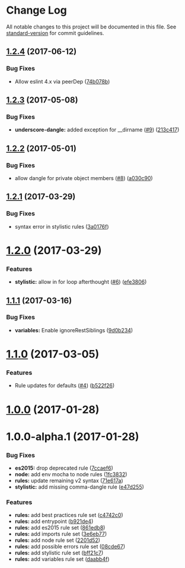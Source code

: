 # Change Log

All notable changes to this project will be documented in this file. See [standard-version](https://github.com/conventional-changelog/standard-version) for commit guidelines.

<a name="1.2.4"></a>
## [1.2.4](https://github.com/webpack-contrib/eslint-config-webpack/compare/v1.2.3...v1.2.4) (2017-06-12)


### Bug Fixes

* Allow eslint 4.x via peerDep ([74b078b](https://github.com/webpack-contrib/eslint-config-webpack/commit/74b078b))



<a name="1.2.3"></a>
## [1.2.3](https://github.com/webpack-contrib/eslint-config-webpack/compare/v1.2.2...v1.2.3) (2017-05-08)


### Bug Fixes

* **underscore-dangle:** added exception for __dirname ([#9](https://github.com/webpack-contrib/eslint-config-webpack/issues/9)) ([213c417](https://github.com/webpack-contrib/eslint-config-webpack/commit/213c417))



<a name="1.2.2"></a>
## [1.2.2](https://github.com/webpack-contrib/eslint-config-webpack/compare/v1.2.1...v1.2.2) (2017-05-01)


### Bug Fixes

* allow dangle for private object members ([#8](https://github.com/webpack-contrib/eslint-config-webpack/issues/8)) ([a030c90](https://github.com/webpack-contrib/eslint-config-webpack/commit/a030c90))



<a name="1.2.1"></a>
## [1.2.1](https://github.com/webpack-contrib/eslint-config-webpack/compare/v1.2.0...v1.2.1) (2017-03-29)


### Bug Fixes

* syntax error in stylistic rules ([3a0176f](https://github.com/webpack-contrib/eslint-config-webpack/commit/3a0176f))



<a name="1.2.0"></a>
# [1.2.0](https://github.com/webpack-contrib/eslint-config-webpack/compare/v1.1.1...v1.2.0) (2017-03-29)


### Features

* **stylistic:** allow in for loop afterthought ([#6](https://github.com/webpack-contrib/eslint-config-webpack/issues/6)) ([efe3806](https://github.com/webpack-contrib/eslint-config-webpack/commit/efe3806))



<a name="1.1.1"></a>
## [1.1.1](https://github.com/webpack-contrib/eslint-config-webpack/compare/v1.1.0...v1.1.1) (2017-03-16)


### Bug Fixes

* **variables:** Enable ignoreRestSiblings ([9d0b234](https://github.com/webpack-contrib/eslint-config-webpack/commit/9d0b234))



<a name="1.1.0"></a>
# [1.1.0](https://github.com/webpack-contrib/eslint-config-webpack/compare/v1.0.0...v1.1.0) (2017-03-05)


### Features

* Rule updates for defaults ([#4](https://github.com/webpack-contrib/eslint-config-webpack/issues/4)) ([b522f26](https://github.com/webpack-contrib/eslint-config-webpack/commit/b522f26))



<a name="1.0.0"></a>
# [1.0.0](https://github.com/webpack-contrib/eslint-config-webpack/compare/v1.0.0-alpha.1...v1.0.0) (2017-01-28)



<a name="1.0.0-alpha.1"></a>
# 1.0.0-alpha.1 (2017-01-28)


### Bug Fixes

* **es2015:** drop deprecated rule ([7ccaef6](https://github.com/webpack-contrib/eslint-config-webpack/commit/7ccaef6))
* **node:** add env mocha to node rules ([1fc3832](https://github.com/webpack-contrib/eslint-config-webpack/commit/1fc3832))
* **rules:** update remaining v2 syntax ([71e617a](https://github.com/webpack-contrib/eslint-config-webpack/commit/71e617a))
* **stylistic:** add missing comma-dangle rule ([e47d255](https://github.com/webpack-contrib/eslint-config-webpack/commit/e47d255))


### Features

* **rules:** add best practices rule set ([c4742c0](https://github.com/webpack-contrib/eslint-config-webpack/commit/c4742c0))
* **rules:** add entrypoint ([b921de4](https://github.com/webpack-contrib/eslint-config-webpack/commit/b921de4))
* **rules:** add es2015 rule set ([861edb8](https://github.com/webpack-contrib/eslint-config-webpack/commit/861edb8))
* **rules:** add imports rule set ([3e6eb77](https://github.com/webpack-contrib/eslint-config-webpack/commit/3e6eb77))
* **rules:** add node rule set ([2201d52](https://github.com/webpack-contrib/eslint-config-webpack/commit/2201d52))
* **rules:** add possible errors rule set ([08cde67](https://github.com/webpack-contrib/eslint-config-webpack/commit/08cde67))
* **rules:** add stylistic rule set ([bff21c7](https://github.com/webpack-contrib/eslint-config-webpack/commit/bff21c7))
* **rules:** add variables rule set ([daabb4f](https://github.com/webpack-contrib/eslint-config-webpack/commit/daabb4f))
